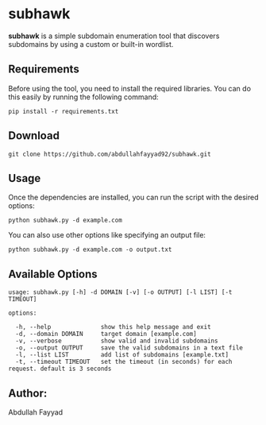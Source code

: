 # subhawk


**subhawk** is a simple subdomain enumeration tool that discovers subdomains by using a custom or built-in wordlist.

## Requirements

Before using the tool, you need to install the required libraries. You can do this easily by running the following command:

```
pip install -r requirements.txt
```

## Download

```
git clone https://github.com/abdullahfayyad92/subhawk.git
```

## Usage
Once the dependencies are installed, you can run the script with the desired options:
```
python subhawk.py -d example.com
```

You can also use other options like specifying an output file:
```
python subhawk.py -d example.com -o output.txt
```

## Available Options
```
usage: subhawk.py [-h] -d DOMAIN [-v] [-o OUTPUT] [-l LIST] [-t TIMEOUT]

options:

  -h, --help              show this help message and exit
  -d, --domain DOMAIN     target domain [example.com]
  -v, --verbose           show valid and invalid subdomains
  -o, --output OUTPUT     save the valid subdomains in a text file
  -l, --list LIST         add list of subdomains [example.txt]
  -t, --timeout TIMEOUT   set the timeout (in seconds) for each request. default is 3 seconds
```
## Author:
Abdullah Fayyad
